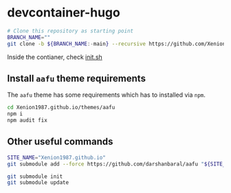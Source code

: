 # devcontainer-hugo

```bash
# Clone this repository as starting point
BRANCH_NAME=""
git clone -b ${BRANCH_NAME:-main} --recursive https://github.com/Xenion1987/Xenion1987.github.io.git
```

Inside the contianer, check [init.sh](./init.sh)

## Install `aafu` theme requirements

The `aafu` theme has some requirements which has to installed via `npm`.

```bash
cd Xenion1987.github.io/themes/aafu
npm i
npm audit fix
```

## Other useful commands

```bash
SITE_NAME="Xenion1987.github.io"
git submodule add --force https://github.com/darshanbaral/aafu "${SITE_NAME:?}/themes/aafu"
```

```bash
git submodule init
git submodule update
```
